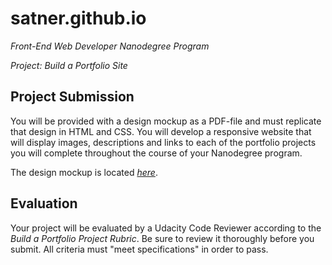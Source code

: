 # satner.github.io

*Front-End Web Developer Nanodegree Program*

*Project: Build a Portfolio Site*

## Project Submission
You will be provided with a design mockup as a PDF-file and must replicate that design in HTML and CSS. You will develop a responsive website that will display images, descriptions and links to each of the portfolio projects you will complete throughout the course of your Nanodegree program.

The design mockup is located *[here](https://github.com/satner/satner.github.io/blob/master/design-mockup-portfolio.pdf)*.

## Evaluation
Your project will be evaluated by a Udacity Code Reviewer according to the *Build a Portfolio Project Rubric*. Be sure to review it thoroughly before you submit. All criteria must "meet specifications" in order to pass.
